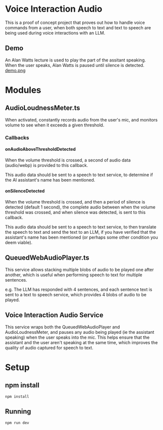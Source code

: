 # Voice Interaction Audio 
This is a proof of concept project that proves out how to handle voice commands from a user, when both speech to text and text to speech are being used during voice interactions with an LLM.

## Demo
An Alan Watts lecture is used to play the part of the assitant speaking.  When the user speaks, Alan Watts is paused until silence is detected.
[demo.png](demo.png)

# Modules

## AudioLoudnessMeter.ts
When activated, constantly records audio from the user's mic, and monitors volume to see when it exceeds a given threshold.

### Callbacks
#### onAudioAboveThresholdDetected
When the volume threshold is crossed, a second of audio data (audio/webp) is provided to this callback.

This audio data should be sent to a speech to text service, to determine if the AI assistant's name has been mentioned.

#### onSilenceDetected
When the volume threshold is crossed, and then a period of silence is detected (default 1 second), the complete audio between when the volume threshold was crossed, and when silence was detected, is sent to this callback.

This audio data should be sent to a speech to text service, to then translate the speech to text and send the text to an LLM, if you have verified that the assistant's name has been mentioned (or perhaps some other condition you deem viable).


## QueuedWebAudioPlayer.ts
This service allows stacking multiple blobs of audio to be played one after another, which is useful when performing speech to text for multiple sentences.

e.g. The LLM has responded with 4 sentences, and each sentence text is sent to a text to speech service, which provides 4 blobs of audio to be played.

## Voice Interaction Audio Service
This service wraps both the QueuedWebAudioPlayer and AudioLoudnessMeter, and pauses any audio being played (ie the assistant speaking) when the user speaks into the mic.  This helps ensure that the assistant and the user aren't speaking at the same time, which improves the quality of audio captured for speech to text.

# Setup
## npm install
```
npm install
```

## Running
```bash
npm run dev
```

